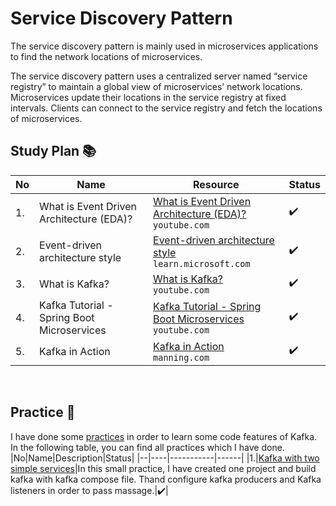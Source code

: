 # Service Discovery Pattern 
The service discovery pattern is mainly used in microservices applications to find the network locations of microservices.

The service discovery pattern uses a centralized server named “service registry” to maintain a global view of microservices’ network locations. Microservices update their locations in the service registry at fixed intervals. Clients can connect to the service registry and fetch the locations of microservices.

## Study Plan 📚

|No|Name|Resource|Status|
|--|----|--------|------|
|1.|What is Event Driven Architecture (EDA)?|[What is Event Driven Architecture (EDA)?](https://www.youtube.com/watch?v=o2HJCGcYwoU) </br> ```youtube.com```|:heavy_check_mark:|
|2.|Event-driven architecture style|[Event-driven architecture style](https://github.com/abbos0123/Microservices/blob/main/Microservice-Architecture/Event-driven%20architecture/resource/Event-driven%20architecture%20style%20-%20Azure%20Architecture%20Center%20_%20Microsoft%20Learn.pdf) </br> ```learn.microsoft.com```|:heavy_check_mark:|
|3.|What is Kafka?|[What is Kafka?](https://www.youtube.com/watch?v=aj9CDZm0Glc) </br> ```youtube.com``` |:heavy_check_mark:|
|4.|Kafka Tutorial - Spring Boot Microservices|[Kafka Tutorial - Spring Boot Microservices](https://www.youtube.com/watch?v=SqVfCyfCJqw) </br> ```youtube.com``` |:heavy_check_mark:|
|5.|Kafka in Action|[Kafka in Action](https://github.com/abbos0123/Microservices/tree/main/Microservice-Architecture/Event-driven%20architecture/resource/Kafka%20in%20Action)</br> ```manning.com``` |:heavy_check_mark:|


</br>

## Practice 📔
I have done some [practices](https://github.com/abbos0123/Microservices/tree/main/Microservice-Architecture/Event-driven%20architecture/practice) in order to learn some code features of Kafka. In the following table, you can find all practices which I have done.
|No|Name|Description|Status|
|--|----|-----------|------|
|1.|[Kafka with two simple services](https://github.com/abbos0123/Microservices/tree/main/Microservice-Architecture/Event-driven%20architecture/practice/connecting-two-micorservices-with-kafka)|In this small practice, I have created one project and build kafka with kafka compose file. Thand configure kafka producers and Kafka listeners in order to pass massage.|:heavy_check_mark:|


